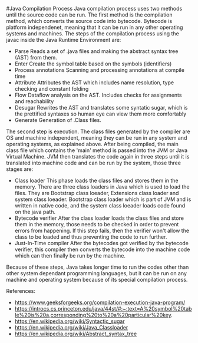 #Java Compilation Process
Java compilation process uses two methods until the source code can be run. The first method is 
the compilation method, which converts the source code into bytecode. Bytecode is platform independenet,
meaning that it can be run in any other operating systems and machines. The steps of the compilation
process using the javac inside the Java Runtime Environment are:
- Parse
Reads a set of .java files and making the abstract syntax tree (AST) from them. 
- Enter
Create the symbol table based on the symbols (identifiers)
- Process annotations
Scanning and processing annotations at compile time
- Attribute
Attributes the AST which includes name resolution, type checking and constant folding
- Flow
Dataflow analysis on the AST. Includes checks for assignments and reachability
- Desugar
Rewrites the AST and translates some syntatic sugar, which is the prettified syntaxes so human eye
can view them more comfortably
- Generate
Generation of .Class files.

The second step is execution. The class files generated by the compiler are OS and machine independent, 
meaning they can be run in any system and operating systems, as explained above. After being compiled,
the main class file which contains the 'main' method is passed into the JVM or Java Virtual Machine. 
JVM then translates the code again in three steps until it is translated into machine code and can be 
run by the system, those three stages are:
- Class loader
This phase loads the class files and stores them in the memory. There are three class loaders in Java
which is used to load the files. They are Bootstrap class loeader, Extensions class loader and system
class loeader. Bootstrap class loader which is part of JVM and is written in native code, and the 
system class loeader loads code found on the java path. 
- Bytecode verifier
After the class loader loads the class files and store them in the memory, those needs to be checked
in order to prevent errors from happening. If this step fails, then the verifier won't allow the 
class to be loaded and thus preventing the code to run further. 
- Just-In-Time compiler 
After the bytecodes got verified by the bytecode verifier, this compiler then converts the bytecode
into the machine code which can then finally be run by the machine.

Because of these steps, Java takes longer time to run the codes other than other system dependant
programming languages, but it can be run on any machine and operating system because of its special
compilation process. 

References:
- https://www.geeksforgeeks.org/compilation-execution-java-program/
- https://introcs.cs.princeton.edu/java/44st/#:~:text=A%20symbol%20table%20is%20a,corresponding%20to%20a%20particular%20key.
- https://en.wikipedia.org/wiki/Syntactic_sugar
- https://en.wikipedia.org/wiki/Java_Classloader
- https://en.wikipedia.org/wiki/Abstract_syntax_tree

